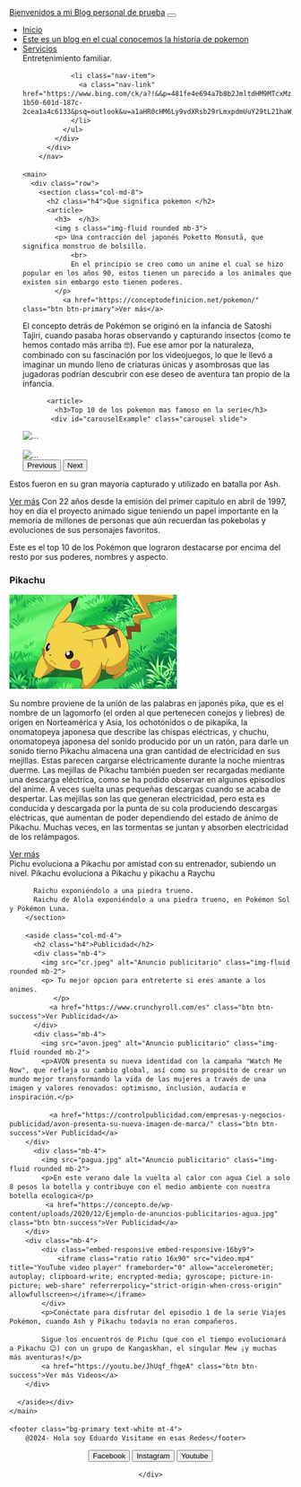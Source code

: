 <html lang="es"><head>
  <meta charset="UTF-8">
  <link rel="shortcut icon" href="https://cdn.icon-icons.com/icons2/2415/PNG/512/bootstrap_plain_logo_icon_146619.png" type="image/x-icon">
  <meta name="viewport" content="width=device-width, initial-scale=1.0">
  <meta name="description" content="Pagina de Ejemplo para Proyecto Web Basico con HTML5, CSS de IHC">
  <meta name="keywords" content="HTML, Bootstrap, CSS, JavaScript">
  <meta name="author" content="Eduardo Luis Fernandez">
  <link rel="stylesheet" href="https://cdn.jsdelivr.net/npm/bootstrap@5.1.0/dist/css/bootstrap.min.css">
  <title>Mini Blog con Bootstrap</title>
  <link rel="stylesheet" href="style.css">
  

</head>

<body>
    <div class="container">
        <nav class="navbar navbar-expand-lg navbar-dark bg-primary mb-4">
          <div class="container-fluid">
            <a class="navbar-brand" href="#">Bienvenidos a mi Blog personal  de prueba</a>
            <button class="navbar-toggler" type="button" data-bs-toggle="collapse" data-bs-target="#navbarNav" aria-controls="navbarNav" aria-expanded="false" aria-label="Toggle navigation">
              <span class="navbar-toggler-icon"></span>
            </button>
            <div class="collapse navbar-collapse" id="navbarNav">
              <ul class="navbar-nav">
                <li class="nav-item">
                  <a class="nav-link" href="#">Inicio</a>
                </li>
                <li class="nav-item">
                  <a class="nav-link" href="#">Este es un blog en el cual conocemos la historia de pokemon</a>
                </li>
                <li class="nav-item">
                  <a class="nav-link" href="https://www.crunchyroll.com/es">Servicios</a>
                </li>Entretenimiento familiar.

                <li class="nav-item">
                  <a class="nav-link" href="https://www.bing.com/ck/a?!&&p=481fe4e694a7b8b2JmltdHM9MTcxMzY1NzYwMCZpZ3VpZD0yZmM3Mzg4ZC0xYjUwLTYwMWQtMTg3Yy0yY2VhMWE0YzYxMzMmaW5zaWQ9NTE5NA&ptn=3&ver=2&hsh=3&fclid=2fc7388d-1b50-601d-187c-2cea1a4c6133&psq=outlook&u=a1aHR0cHM6Ly9vdXRsb29rLmxpdmUuY29tL21haWwvb3dhP25scD0x&ntb=1">contacto:eduluf@hotmail.com</a>
                </li>
              </ul>
            </div>
          </div>
        </nav>

    <main>
      <div class="row">
        <section class="col-md-8">
          <h2 class="h4">Que significa pokemon </h2>
          <article>
            <h3>  </h3>
            <img s class="img-fluid rounded mb-3">
            <p> Una contracción del japonés Poketto Monsutā, que significa monstruo de bolsillo.
                <br>
                En el principio se creo como un anime el cual se hizo popular en los años 90, estos tienen un parecido a los animales que existen sin embargo esto tienen poderes.
            </p>
              <a href="https://conceptodefinicion.net/pokemon/" class="btn btn-primary">Ver más</a>
          
  </article>
          El concepto detrás de Pokémon se originó en la infancia de Satoshi Tajiri, cuando pasaba horas observando y capturando insectos (como te hemos contado más arriba 🤓). Fue ese amor por la naturaleza, combinado con su fascinación por los videojuegos, lo que le llevó a imaginar un mundo lleno de criaturas únicas y asombrosas que las jugadoras podrían descubrir con ese deseo de aventura tan propio de la infancia.
          
          <article>
            <h3>Top 10 de los pokemon mas famoso en la serie</h3>
           <div id="carouselExample" class="carousel slide">
  <div class="carousel-inner">
    <div class="carousel-item active">
      <img src="https://th.bing.com/th/id/OIF.6r9yVn59jH4FNHi3gWBn0A?w=286&h=180&c=7&r=0&o=5&dpr=1.3&pid=1.7" class="img-fluid rounded mb-3" alt="...">
    </div>
    <div class="carousel-item">
      <img src="https://th.bing.com/th/id/OIP.ROL_xLBLhzCzwP7VFXyeLAHaH5?w=178&h=190&c=7&r=0&o=5&dpr=1.3&pid=1.7" class="img-fluid rounded mb-3" alt="">
    </div>
    <div class="carousel-item">
      <img src="https://th.bing.com/th/id/OIP.TZnCf3FMevqMw-dUx3BEgwHaEM?w=261&h=180&c=7&r=0&o=5&dpr=1.3&pid=1.7" class="img-fluid rounded mb-3" alt="...">
    </div>
  </div>
  <button class="carousel-control-prev" type="button" data-bs-target="#carouselExample" data-bs-slide="prev">
    <span class="carousel-control-prev-icon" aria-hidden="true"></span>
    <span class="visually-hidden">Previous</span>
  </button>
  <button class="carousel-control-next" type="button" data-bs-target="#carouselExample" data-bs-slide="next">
    <span class="carousel-control-next-icon" aria-hidden="true"></span>
    <span class="visually-hidden">Next</span>
  </button>
</div>
            <p >Estos fueron en su gran mayoria capturado y utilizado en batalla por Ash.</p>
              <a href="https://www.lamega.com.co/tendencias/series/top-10-de-los-pokemon-mas-famosos-de-la-serie" class="btn btn-primary">Ver más</a>
          </article>
          Con 22 años desde la emisión del primer capítulo en abril de 1997, hoy en día el proyecto animado sigue teniendo un papel importante en la memoria de millones de personas que aún recuerdan las pokebolas y evoluciones de sus personajes favoritos.

Este es el top 10 de los Pokémon que lograron destacarse por encima del resto por sus poderes, nombres y aspecto.
          <article>
            <h3>Pikachu</h3>
            <img src="pikachu.jpeg" alt="Imagen de muestra" class="img-fluid rounded mb-3">
            <p>Su nombre proviene de la unión de las palabras en japonés pika, que es el nombre de un lagomorfo (el orden al que pertenecen conejos y liebres) de origen en Norteamérica y Asia, los ochotónidos o de pikapika, la onomatopeya japonesa que describe las chispas eléctricas, y chuchu, onomatopeya japonesa del sonido producido por un un ratón, para darle un sonido tierno
                Pikachu almacena una gran cantidad de electricidad en sus mejillas. Estas parecen cargarse eléctricamente durante la noche mientras duerme. Las mejillas de Pikachu también pueden ser recargadas mediante una descarga eléctrica, como se ha podido observar en algunos episodios del anime. A veces suelta unas pequeñas descargas cuando se acaba de despertar. Las mejillas son las que generan electricidad, pero esta es conducida y descargada por la punta de su cola produciendo descargas eléctricas, que aumentan de poder dependiendo del estado de ánimo de Pikachu. Muchas veces, en las tormentas se juntan y absorben electricidad de los relámpagos.
            </p>
              <a href="https://pokemon.fandom.com/es/wiki/Pikachu" class="btn btn-primary">Ver más</a>
          </article>Pichu evoluciona a Pikachu por amistad con su entrenador, subiendo un nivel. Pikachu evoluciona a Pikachu y pikachu a Raychu

          Raichu exponiéndolo a una piedra trueno.
          Raichu de Alola exponiéndolo a una piedra trueno, en Pokémon Sol y Pokémon Luna.
        </section>

        <aside class="col-md-4">
          <h2 class="h4">Publicidad</h2>
          <div class="mb-4">
            <img src="cr.jpeg" alt="Anuncio publicitario" class="img-fluid rounded mb-2">
            <p> Tu mejor opcion para entreterte si eres amante a los animes.
               </p>
              <a href="https://www.crunchyroll.com/es" class="btn btn-success">Ver Publicidad</a>
          </div>
          <div class="mb-4">
            <img src="avon.jpeg" alt="Anuncio publicitario" class="img-fluid rounded mb-2">
            <p>AVON presenta su nueva identidad con la campaña "Watch Me Now", que refleja su cambio global, así como su propósito de crear un mundo mejor transformando la vida de las mujeres a través de una imagen y valores renovados: optimismo, inclusión, audacia e inspiración.</p>

              <a href="https://controlpublicidad.com/empresas-y-negocios-publicidad/avon-presenta-su-nueva-imagen-de-marca/" class="btn btn-success">Ver Publicidad</a>
        </div>
          <div class="mb-4">
            <img src="pagua.jpg" alt="Anuncio publicitario" class="img-fluid rounded mb-2">
            <p>En este verano dale la vuelta al calor con agua Ciel a solo 8 pesos la botella y contribuye con el medio ambiente con nuestra botella ecologica</p>
             <a href="https://concepto.de/wp-content/uploads/2020/12/Ejemplo-de-anuncios-publicitarios-agua.jpg" class="btn btn-success">Ver Publicidad</a>
        </div>
        <div class="mb-4">
            <div class="embed-responsive embed-responsive-16by9">
                <iframe class="ratio ratio 16x90" src="video.mp4" title="YouTube video player" frameborder="0" allow="accelerometer; autoplay; clipboard-write; encrypted-media; gyroscope; picture-in-picture; web-share" referrerpolicy="strict-origin-when-cross-origin" allowfullscreen></iframe></iframe>
            </div>
            <p>Conéctate para disfrutar del episodio 1 de la serie Viajes Pokémon, cuando Ash y Pikachu todavía no eran compañeros.

            Sigue los encuentros de Pichu (que con el tiempo evolucionará a Pikachu 😉) con un grupo de Kangaskhan, el singular Mew ¡y muchas más aventuras!</p>
            <a href="https://youtu.be/JhUqf_fhgeA" class="btn btn-success">Ver más Videos</a>
        </div>
       
      </aside></div>
    </main>

    <footer class="bg-primary text-white mt-4">
        @2024- Hola soy Eduardo Visitame en esas Redes</footer>

  </div><div class="boton">
   <center >
    <button class="Facebook" onclick="window.open('https://www.facebook.com/', '_blank')">Facebook</button>
    <button class="Instagram" onclick="window.open('https://www.instagram.com/', '_blank')">Instagram</button>
    <button class="Youtube" onclick="window.open('https://www.youtube.com/', '_blank')">Youtube</button>
    
    </div>
</center>
  <script src="https://cdn.jsdelivr.net/npm/bootstrap@5.1.0/dist/js/bootstrap.bundle.min.js"></script>


</body></html>
